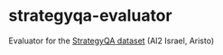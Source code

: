 # strategyqa-evaluator
Evaluator for the [StrategyQA dataset](https://allenai.org/data/strategyqa) (AI2 Israel, Aristo)
